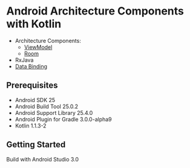 # Android Architecture Components with Kotlin
* Architecture Components:
    * [ViewModel](https://developer.android.com/topic/libraries/architecture/viewmodel.html)
    * [Room](https://developer.android.com/topic/libraries/architecture/room.html)
* RxJava
* [Data Binding](https://developer.android.com/topic/libraries/data-binding/index.html)

## Prerequisites
* Android SDK 25
* Android Build Tool 25.0.2
* Android Support Library 25.4.0
* Android Plugin for Gradle 3.0.0-alpha9
* Kotlin 1.1.3-2

## Getting Started
Build with Android Studio 3.0
